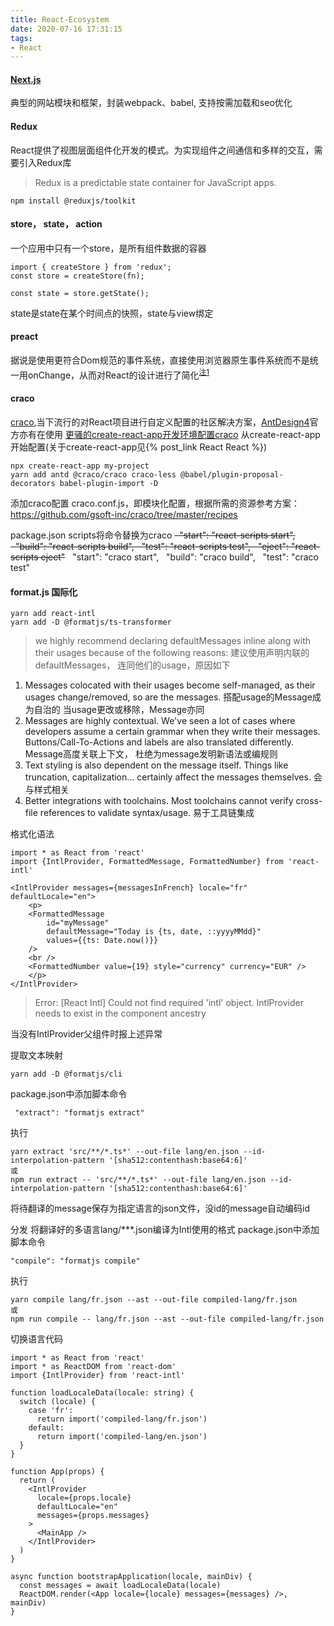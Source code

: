 ```yaml
---
title: React-Ecosystem
date: 2020-07-16 17:31:15
tags:
- React
---
```

#### [Next.js](https://github.com/vercel/next.js)
典型的网站模块和框架，封装webpack、babel, 支持按需加载和seo优化

#### Redux
React提供了视图层面组件化开发的模式。为实现组件之间通信和多样的交互，需要引入Redux库
> Redux is a predictable state container for JavaScript apps.
```
npm install @reduxjs/toolkit
```
#### store， state， action
一个应用中只有一个store，是所有组件数据的容器
```
import { createStore } from 'redux';
const store = createStore(fn);

const state = store.getState();
```
state是state在某个时间点的快照，state与view绑定
#### preact
据说是使用更符合Dom规范的事件系统，直接使用浏览器原生事件系统而不是统一用onChange，从而对React的设计进行了简化<sup>[注1](
https://www.zhihu.com/question/65479147/answer/942582216)</sup>

#### craco
[craco](https://github.com/gsoft-inc/craco),当下流行的对React项目进行自定义配置的社区解决方案，[AntDesign4](https://ant.design/docs/react/use-with-create-react-app-cn#%E9%AB%98%E7%BA%A7%E9%85%8D%E7%BD%AE)官方亦有在使用
[更骚的create-react-app开发环境配置craco](https://cloud.tencent.com/developer/article/1749704)
从create-react-app开始配置(关于create-react-app见{% post_link React React %})
```
npx create-react-app my-project
yarn add antd @craco/craco craco-less @babel/plugin-proposal-decorators babel-plugin-import -D
```
添加craco配置 craco.conf.js，即模块化配置，根据所需的资源参考方案：https://github.com/gsoft-inc/craco/tree/master/recipes

package.json scripts将命令替换为craco
<del>&nbsp;&nbsp;"start": "react-scripts start",
&nbsp;&nbsp;"build": "react-scripts build",
&nbsp;&nbsp;"test": "react-scripts test",
&nbsp;&nbsp;"eject": "react-scripts eject"</del>
&nbsp;&nbsp;"start": "craco start",
&nbsp;&nbsp;"build": "craco build",
&nbsp;&nbsp;"test": "craco test"

#### format.js 国际化
```
yarn add react-intl
yarn add -D @formatjs/ts-transformer
```
> we highly recommend declaring defaultMessages inline along with their usages because of the following reasons: 建议使用声明内联的defaultMessages， 连同他们的usage，原因如下

1. Messages colocated with their usages become self-managed, as their usages change/removed, so are the messages. 搭配usage的Message成为自治的 当usage更改或移除，Message亦同
2. Messages are highly contextual. We've seen a lot of cases where developers assume a certain grammar when they write their messages. Buttons/Call-To-Actions and labels are also translated differently. Message高度关联上下文， 杜绝为message发明新语法或编规则
3. Text styling is also dependent on the message itself. Things like truncation, capitalization... certainly affect the messages themselves. 会与样式相关
4. Better integrations with toolchains. Most toolchains cannot verify cross-file references to validate syntax/usage. 易于工具链集成

格式化语法
```
import * as React from 'react'
import {IntlProvider, FormattedMessage, FormattedNumber} from 'react-intl'

<IntlProvider messages={messagesInFrench} locale="fr" defaultLocale="en">
    <p>
    <FormattedMessage
        id="myMessage"
        defaultMessage="Today is {ts, date, ::yyyyMMdd}"
        values={{ts: Date.now()}}
    />
    <br />
    <FormattedNumber value={19} style="currency" currency="EUR" />
    </p>
</IntlProvider>
```
> Error: [React Intl] Could not find required 'intl' object.  IntlProvider needs to exist in the component ancestry

当没有IntlProvider父组件时报上述异常

提取文本映射
```
yarn add -D @formatjs/cli
```
package.json中添加脚本命令
```
 "extract": "formatjs extract"
```
执行
```
yarn extract 'src/**/*.ts*' --out-file lang/en.json --id-interpolation-pattern '[sha512:contenthash:base64:6]'
或
npm run extract -- 'src/**/*.ts*' --out-file lang/en.json --id-interpolation-pattern '[sha512:contenthash:base64:6]'
```
将待翻译的message保存为指定语言的json文件，没id的message自动编码id

分发
将翻译好的多语言lang/***.json编译为Intl使用的格式
package.json中添加脚本命令
```
"compile": "formatjs compile"
```
执行
```
yarn compile lang/fr.json --ast --out-file compiled-lang/fr.json
或
npm run compile -- lang/fr.json --ast --out-file compiled-lang/fr.json
```
切换语言代码
```
import * as React from 'react'
import * as ReactDOM from 'react-dom'
import {IntlProvider} from 'react-intl'

function loadLocaleData(locale: string) {
  switch (locale) {
    case 'fr':
      return import('compiled-lang/fr.json')
    default:
      return import('compiled-lang/en.json')
  }
}

function App(props) {
  return (
    <IntlProvider
      locale={props.locale}
      defaultLocale="en"
      messages={props.messages}
    >
      <MainApp />
    </IntlProvider>
  )
}

async function bootstrapApplication(locale, mainDiv) {
  const messages = await loadLocaleData(locale)
  ReactDOM.render(<App locale={locale} messages={messages} />, mainDiv)
}
```